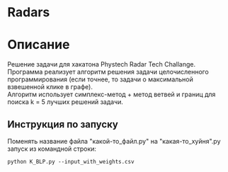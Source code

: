 # Radars

# Описание
Решение задачи для хакатона Phystech Radar Tech Challange.  
Программа реализует алгоритм решения задачи целочисленного программирования (если точнее, то задачи о максимальной взвешенной клике в графе).  
Алгоритм использует симплекс-метод + метод ветвей и границ для поиска k = 5 лучших решений задачи.  

## Инструкция по запуску
Поменять название файла "какой-то_файл.py" на "какая-то_хуйня".py  
запуск из командной строки:
```shell
python K_BLP.py --input_with_weights.csv
```
